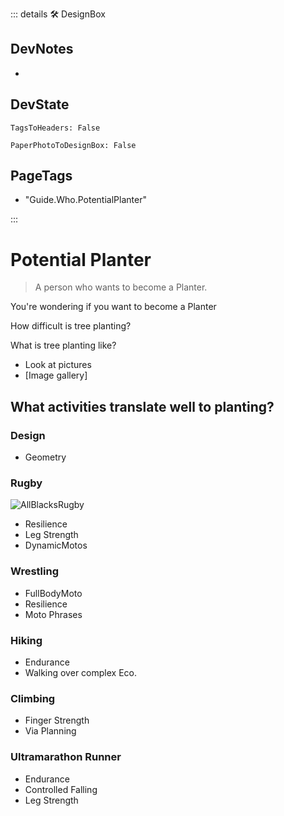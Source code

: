 ::: details 🛠 <dev>DesignBox</dev> 

## DevNotes
- 

## DevState

`TagsToHeaders: False`

`PaperPhotoToDesignBox: False`

<h2>PageTags</h2>

- "Guide.Who.PotentialPlanter"

:::

# Potential Planter

> A person who wants to become a Planter.

You're wondering if you want to become a Planter

How difficult is tree planting?

What is tree planting like?

- Look at pictures
- [Image gallery]



## What activities translate well to planting?

### Design
- Geometry

### Rugby

![AllBlacksRugby](/guide/AllBlacksRugby.jpg)

- Resilience
- Leg Strength
- DynamicMotos

### Wrestling
- FullBodyMoto
- Resilience
- Moto Phrases

### Hiking
- Endurance
- Walking over complex Eco.

### Climbing
- Finger Strength
- Via Planning

### Ultramarathon Runner
- Endurance
- Controlled Falling
- Leg Strength

